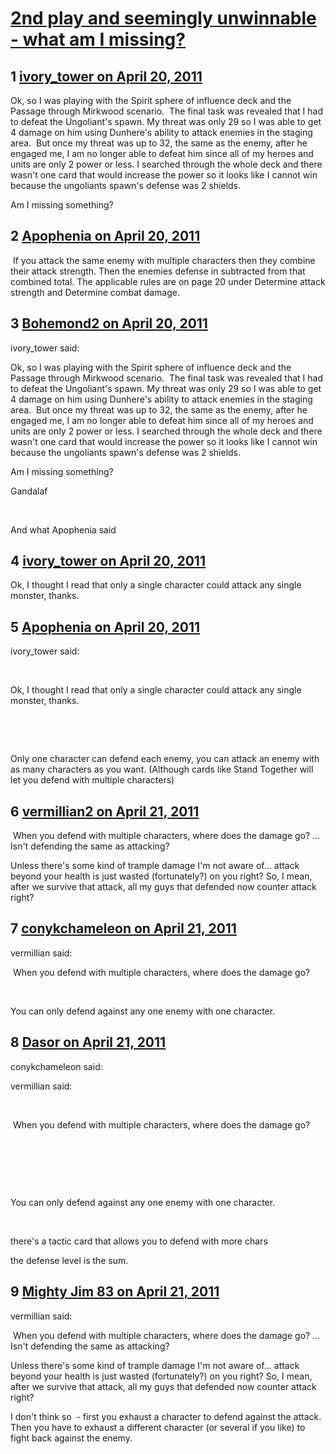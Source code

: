 # [2nd play and seemingly unwinnable - what am I missing?](https://community.fantasyflightgames.com/topic/45529-2nd-play-and-seemingly-unwinnable-what-am-i-missing/)

## 1 [ivory_tower on April 20, 2011](https://community.fantasyflightgames.com/topic/45529-2nd-play-and-seemingly-unwinnable-what-am-i-missing/?do=findComment&comment=456680)

Ok, so I was playing with the Spirit sphere of influence deck and the Passage through Mirkwood scenario.  The final task was revealed that I had to defeat the Ungoliant's spawn. My threat was only 29 so I was able to get 4 damage on him using Dunhere's ability to attack enemies in the staging area.  But once my threat was up to 32, the same as the enemy, after he engaged me, I am no longer able to defeat him since all of my heroes and units are only 2 power or less. I searched through the whole deck and there wasn't one card that would increase the power so it looks like I cannot win because the ungoliants spawn's defense was 2 shields.

Am I missing something?

## 2 [Apophenia on April 20, 2011](https://community.fantasyflightgames.com/topic/45529-2nd-play-and-seemingly-unwinnable-what-am-i-missing/?do=findComment&comment=456687)

 If you attack the same enemy with multiple characters then they combine their attack strength. Then the enemies defense in subtracted from that combined total. The applicable rules are on page 20 under Determine attack strength and Determine combat damage.

## 3 [Bohemond2 on April 20, 2011](https://community.fantasyflightgames.com/topic/45529-2nd-play-and-seemingly-unwinnable-what-am-i-missing/?do=findComment&comment=456693)

ivory_tower said:

Ok, so I was playing with the Spirit sphere of influence deck and the Passage through Mirkwood scenario.  The final task was revealed that I had to defeat the Ungoliant's spawn. My threat was only 29 so I was able to get 4 damage on him using Dunhere's ability to attack enemies in the staging area.  But once my threat was up to 32, the same as the enemy, after he engaged me, I am no longer able to defeat him since all of my heroes and units are only 2 power or less. I searched through the whole deck and there wasn't one card that would increase the power so it looks like I cannot win because the ungoliants spawn's defense was 2 shields.

Am I missing something?



Gandalaf

 

And what Apophenia said

## 4 [ivory_tower on April 20, 2011](https://community.fantasyflightgames.com/topic/45529-2nd-play-and-seemingly-unwinnable-what-am-i-missing/?do=findComment&comment=456706)

Ok, I thought I read that only a single character could attack any single monster, thanks.

## 5 [Apophenia on April 20, 2011](https://community.fantasyflightgames.com/topic/45529-2nd-play-and-seemingly-unwinnable-what-am-i-missing/?do=findComment&comment=456713)

ivory_tower said:

 

Ok, I thought I read that only a single character could attack any single monster, thanks.

 

 

Only one character can defend each enemy, you can attack an enemy with as many characters as you want. (Although cards like Stand Together will let you defend with multiple characters)

## 6 [vermillian2 on April 21, 2011](https://community.fantasyflightgames.com/topic/45529-2nd-play-and-seemingly-unwinnable-what-am-i-missing/?do=findComment&comment=456792)

 When you defend with multiple characters, where does the damage go? ... Isn't defending the same as attacking?

Unless there's some kind of trample damage I'm not aware of... attack beyond your health is just wasted (fortunately?) on you right? So, I mean, after we survive that attack, all my guys that defended now counter attack right?

## 7 [conykchameleon on April 21, 2011](https://community.fantasyflightgames.com/topic/45529-2nd-play-and-seemingly-unwinnable-what-am-i-missing/?do=findComment&comment=456801)

vermillian said:

 When you defend with multiple characters, where does the damage go?



 

You can only defend against any one enemy with one character.

## 8 [Dasor on April 21, 2011](https://community.fantasyflightgames.com/topic/45529-2nd-play-and-seemingly-unwinnable-what-am-i-missing/?do=findComment&comment=456876)

conykchameleon said:

vermillian said:

 

 When you defend with multiple characters, where does the damage go?

 

 

 

You can only defend against any one enemy with one character.



 

there's a tactic card that allows you to defend with more chars

the defense level is the sum.

## 9 [Mighty Jim 83 on April 21, 2011](https://community.fantasyflightgames.com/topic/45529-2nd-play-and-seemingly-unwinnable-what-am-i-missing/?do=findComment&comment=456887)

vermillian said:

 When you defend with multiple characters, where does the damage go? ... Isn't defending the same as attacking?

Unless there's some kind of trample damage I'm not aware of... attack beyond your health is just wasted (fortunately?) on you right? So, I mean, after we survive that attack, all my guys that defended now counter attack right?



I don't think so  - first you exhaust a character to defend against the attack. Then you have to exhaust a different character (or several if you like) to fight back against the enemy.

